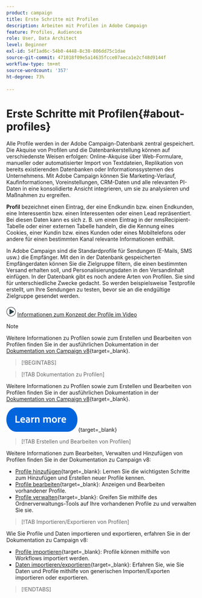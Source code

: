 ```yaml
---
product: campaign
title: Erste Schritte mit Profilen
description: Arbeiten mit Profilen in Adobe Campaign
feature: Profiles, Audiences
role: User, Data Architect
level: Beginner
exl-id: 54f1ad6c-54b0-4448-8c38-806dd75c1dae
source-git-commit: 471018f09e5a14635fcce07aeca1e2cf48d9144f
workflow-type: tm+mt
source-wordcount: '357'
ht-degree: 73%

---
```


# Erste Schritte mit Profilen{#about-profiles}



Alle Profile werden in der Adobe Campaign-Datenbank zentral gespeichert. Die Akquise von Profilen und die Datenbankerstellung können auf verschiedenste Weisen erfolgen: Online-Akquise über Web-Formulare, manueller oder automatisierter Import von Textdateien, Replikation von bereits existierenden Datenbanken oder Informationssystemen des Unternehmens. Mit Adobe Campaign können Sie Marketing-Verlauf, Kaufinformationen, Voreinstellungen, CRM-Daten und alle relevanten PI-Daten in eine konsolidierte Ansicht integrieren, um sie zu analysieren und Maßnahmen zu ergreifen.

**Profil** bezeichnet einen Eintrag, der eine Endkundin bzw. einen Endkunden, eine Interessentin bzw. einen Interessenten oder einen Lead repräsentiert. Bei diesen Daten kann es sich z. B. um einen Eintrag in der nmsRecipient-Tabelle oder einer externen Tabelle handeln, die die Kennung eines Cookies, einer Kundin bzw. eines Kunden oder eines Mobiltelefons oder andere für einen bestimmten Kanal relevante Informationen enthält.

In Adobe Campaign sind die Standardprofile für Sendungen (E-Mails, SMS usw.) die Empfänger. Mit den in der Datenbank gespeicherten Empfängerdaten können Sie die Zielgruppe filtern, die einen bestimmten Versand erhalten soll, und Personalisierungsdaten in den Versandinhalt einfügen. In der Datenbank gibt es noch andere Arten von Profilen. Sie sind für unterschiedliche Zwecke gedacht. So werden beispielsweise Testprofile erstellt, um Ihre Sendungen zu testen, bevor sie an die endgültige Zielgruppe gesendet werden.

![Video mit Informationen zu Profilen und deren Funktionsweise](assets/do-not-localize/how-to-video.png) [Informationen zum Konzept der Profile im Video](#create-profiles-video)

>[!NOTE]
>
>Weitere Informationen zu Profilen sowie zum Erstellen und Bearbeiten von Profilen finden Sie in der ausführlichen Dokumentation in der [Dokumentation von Campaign v8](https://experienceleague.adobe.com/de/docs/campaign/campaign-v8/audience/gs-audiences){target=_blank}.

>[!BEGINTABS]

>[!TAB Dokumentation zu Profilen]

Weitere Informationen zu Profilen sowie zum Erstellen und Bearbeiten von Profilen finden Sie in der ausführlichen Dokumentation in der [Dokumentation von Campaign v8](https://experienceleague.adobe.com/de/docs/campaign/campaign-v8/audience/gs-audiences){target=_blank}.

[![Bild](../../assets/do-not-localize/learn-more-button.svg)](https://experienceleague.adobe.com/de/docs/campaign/campaign-v8/audience/gs-audiences){target=_blank}

>[!TAB Erstellen und Bearbeiten von Profilen]

Weitere Informationen zum Bearbeiten, Verwalten und Hinzufügen von Profilen finden Sie in der Dokumentation zu Campaign v8:

* [Profile hinzufügen](https://experienceleague.adobe.com/de/docs/campaign-classic/using/getting-started/profile-management/adding-profiles){target=_blank}: Lernen Sie die wichtigsten Schritte zum Hinzufügen und Erstellen neuer Profile kennen.
* [Profile bearbeiten](https://experienceleague.adobe.com/de/docs/campaign/campaign-v8/audience/view-profiles?lang=en#_blank){target=_blank}: Anzeigen und Bearbeiten vorhandener Profile.
* [Profile verwalten](https://experienceleague.adobe.com/de/docs/campaign/campaign-v8/config/configuration/folders-and-views?lang=en#_blank){target=_blank}: Greifen Sie mithilfe des Ordnerverwaltungs-Tools auf Ihre vorhandenen Profile zu und verwalten Sie sie.

>[!TAB Importieren/Exportieren von Profilen]

Wie Sie Profile und Daten importieren und exportieren, erfahren Sie in der Dokumentation zu Campaign v8:

* [Profile importieren](https://experienceleague.adobe.com/de/docs/campaign/campaign-v8/audience/add-profiles/import-profiles){target=_blank}: Profile können mithilfe von Workflows importiert werden.
* [Daten importieren/exportieren](https://experienceleague.adobe.com/de/docs/campaign/campaign-v8/data/import){target=_blank}: Erfahren Sie, wie Sie Daten und Profile mithilfe von generischen Importen/Exporten importieren oder exportieren.

>[!ENDTABS]

<!--
## Profile types {#profile-types}

Adobe Campaign lets you manage profiles throughout their entire lifecycle: creation, import, targeting, action tracking, updates, etc.

Each profile matches a database entry. They contain all the information required for targeting, qualifying and tracking individuals.

Profiles can be identified based on storage space. This means that a profile can match: a recipient, a visitor, an operator, a subscriber, a prospect, etc.

## Recipient profiles {#recipient-profiles}

Delivery recipients are stored in the database as profiles containing the information linked to them: last name, first name, address, subscriptions, deliveries, etc. When you create campaigns, you can define the target of the deliveries to a selection of the profiles in the base according to simple or advanced criteria.

You can also create campaigns aimed at recipients whose profiles are stored not in the database, but in files. These are known as "external" deliveries. For more information about this type of delivery, refer to [this page](../../delivery/using/steps-defining-the-target-population.md#selecting-external-recipients).

The main methods for creating recipient profiles are as follows:

* direct input in the graphical interface screens,
* importing recipient lists,
* on-line collection via web forms.

>[!NOTE]
>
>To find out how files and web forms are imported, refer to [Generic imports and exports](../../platform/using/get-started-data-import-export.md).

## Profiles and targets {#profiles-and-targets}

The **[!UICONTROL Profiles and targets]** link lets you display recipients stored in Adobe Campaign database. You can create new recipient, edit an existing recipient and access its profile. For more on this, refer to [this page](../../platform/using/editing-a-profile.md).

![](assets/d_ncs_user_interface_target_link.png)

It also gives you access to:

* lists - [Learn more](../../platform/using/creating-and-managing-lists.md)
* subscription services - [Learn more](../../delivery/using/managing-subscriptions.md)
* web applications - [Learn more](../../web/using/about-web-applications.md)
* imports and exports (jobs) - [Learn more](../../platform/using/about-generic-imports-exports.md)
* targeting workflows - [Learn more](../../workflow/using/building-a-workflow.md#implementation-steps-)

The recipients page lets you perform frequent operations on profiles: edits, updates, adds, deletions, sorts.

For more advanced profile manipulations, you need to edit the Adobe Campaign tree. To do this, click the **[!UICONTROL Explorer]** link on the Adobe Campaign home page.

By default, recipients are stored in the **[!UICONTROL Profiles and Targets > Recipients]** node of the tree. You can create recipients from this view, as well as:

* sort and filter the profiles of the database - [Learn more](../../platform/using/filtering-options.md)
* move, copy or delete profiles from the database - [Learn more](../../platform/using/managing-profiles.md),
* update profiles - [Learn more](../../platform/using/updating-data.md)
* export recipients - [Learn more](../../platform/using/exporting-and-importing-profiles.md)
* create recipient groups - [Learn more](../../platform/using/creating-and-managing-lists.md)

To access advanced functionalities and configurations, you need to click the **[!UICONTROL Explorer]** icon. 

![](assets/d_ncs_user_interface01.png)

The general layout of the Adobe Campaign explorer is presented in [this page](../../platform/using/adobe-campaign-explorer.md).

>[!NOTE]
>
>You can also display an advanced view of this list from the Adobe Campaign tree by clicking the **[!UICONTROL Profiles and targets > Recipients]** link. The list display can be configured to suit your needs. You can add or delete columns, define column order, sort data, etc. List display configuration is described in [this page](../../platform/using/adobe-campaign-ui-lists.md).  
>
>You can also define recipient views. For further information about this functionality, refer to [this section](../../platform/using/access-management-folders.md).

## Active profiles {#active-profiles}

An active profile is a profile that customer has attempted to communicate with during the past 12 months via any channel.

According to your contract, each of your Campaign instances is provisioned with a specific amount of active profiles that are counted for billing purposes. Please refer to your latest contract for reference on number of purchased active profiles. Learn more in [Adobe Campaign product description](https://helpx.adobe.com/de/legal/product-descriptions/adobe-campaign-managed-cloud-services.html){target="_blank"}.

You can monitor the number of active profiles on your instance directly from Campaign Control Panel. For more on this, refer to the [Control Panel documentation](https://experienceleague.adobe.com/docs/control-panel/using/performance-monitoring/active-profiles-monitoring.html?lang=de){target="_blank"}.

The following guardrails and limitations apply:

* A profile that has been targeted by several deliveries is counted only once. 
* Profiles targeted in the context of Social marketing on X (Twitter) or Facebook are not taken into account as active profiles.
* The count of active profiles is available for **Marketing instances** only. It is not available for Execution instances, meaning MID (mid sourcing) and RT (Message Center / Real-time messaging) instances.
* The count is based on the recipient primary key. As a consequence, if a profile is present in two different recipient tables, it can be counted twice as an active profile.


## Tutorial video {#create-profiles-video}

Learn how to access profile data, sort and filter profiles and manually create and manage profiles.

This video also explains the compliance of Adobe Campaign Classic with General Data Protection Regulations. 

>[!VIDEO](https://video.tv.adobe.com/v/35611?quality=12)

Additional Campaign Classic how-to videos are available [here](https://experienceleague.adobe.com/docs/campaign-classic-learn/tutorials/overview.html?lang=de).

**See also**

* [Privacy management in Campaign](https://helpx.adobe.com/campaign/kb/acc-privacy.html)

* [Create queries and segment data in workflows](../../workflow/using/targeting-data.md)

* [Select target mapping](../../delivery/using/steps-defining-the-target-population.md#select-a-target-mapping)

-->